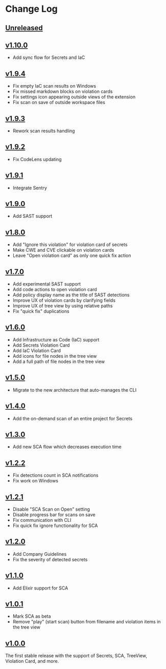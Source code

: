 # Change Log

## [Unreleased]

## [v1.10.0]

- Add sync flow for Secrets and IaC

## [v1.9.4]

- Fix empty IaC scan results on Windows
- Fix missed markdown blocks on violation cards
- Fix settings icon appearing outside views of the extension
- Fix scan on save of outside workspace files

## [v1.9.3]

- Rework scan results handling

## [v1.9.2]

- Fix CodeLens updating

## [v1.9.1]

- Integrate Sentry

## [v1.9.0]

- Add SAST support

## [v1.8.0]

- Add "Ignore this violation" for violation card of secrets
- Make CWE and CVE clickable on violation cards
- Leave "Open violation card" as only one quick fix action

## [v1.7.0]

- Add experimental SAST support
- Add code actions to open violation card
- Add policy display name as the title of SAST detections
- Improve UX of violation cards by clarifying fields
- Improve UX of tree view by using relative paths
- Fix "quick fix" duplications

## [v1.6.0]

- Add Infrastructure as Code (IaC) support
- Add Secrets Violation Card
- Add IaC Violation Card
- Add icons for file nodes in the tree view
- Add a full path of file nodes in the tree view

## [v1.5.0]

- Migrate to the new architecture that auto-manages the CLI

## [v1.4.0]

- Add the on-demand scan of an entire project for Secrets

## [v1.3.0]

- Add new SCA flow which decreases execution time

## [v1.2.2]

- Fix detections count in SCA notifications
- Fix work on Windows

## [v1.2.1]

- Disable "SCA Scan on Open" setting
- Disable progress bar for scans on save
- Fix communication with CLI
- Fix quick fix ignore functionality for SCA

## [v1.2.0]

- Add Company Guidelines
- Fix the severity of detected secrets

## [v1.1.0]

- Add Elixir support for SCA

## [v1.0.1]

- Mark SCA as beta
- Remove "play" (start scan) button from filename and violation items in the tree view

## [v1.0.0]

The first stable release with the support of Secrets, SCA, TreeView, Violation Card, and more.

[v1.10.0]: https://github.com/cycodehq/vscode-extension/releases/tag/v1.10.0

[v1.9.4]: https://github.com/cycodehq/vscode-extension/releases/tag/v1.9.4

[v1.9.3]: https://github.com/cycodehq/vscode-extension/releases/tag/v1.9.3

[v1.9.2]: https://github.com/cycodehq/vscode-extension/releases/tag/v1.9.2

[v1.9.1]: https://github.com/cycodehq/vscode-extension/releases/tag/v1.9.1

[v1.9.0]: https://github.com/cycodehq/vscode-extension/releases/tag/v1.9.0

[v1.8.0]: https://github.com/cycodehq/vscode-extension/releases/tag/v1.8.0

[v1.7.0]: https://github.com/cycodehq/vscode-extension/releases/tag/v1.7.0

[v1.6.0]: https://github.com/cycodehq/vscode-extension/releases/tag/v1.6.0

[v1.5.0]: https://github.com/cycodehq/vscode-extension/releases/tag/v1.5.0

[v1.4.0]: https://github.com/cycodehq/vscode-extension/releases/tag/v1.4.0

[v1.3.0]: https://github.com/cycodehq/vscode-extension/releases/tag/v1.3.0

[v1.2.2]: https://github.com/cycodehq/vscode-extension/releases/tag/v1.2.2

[v1.2.1]: https://github.com/cycodehq/vscode-extension/releases/tag/v1.2.1

[v1.2.0]: https://github.com/cycodehq/vscode-extension/releases/tag/v1.2.0

[v1.1.0]: https://github.com/cycodehq/vscode-extension/releases/tag/v1.1.0

[v1.0.1]: https://github.com/cycodehq/vscode-extension/releases/tag/v1.0.1

[v1.0.0]: https://github.com/cycodehq/vscode-extension/releases/tag/v1.0.0

[Unreleased]: https://github.com/cycodehq/vscode-extension/compare/v1.10.0...HEAD
